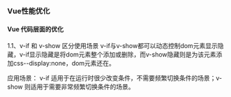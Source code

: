 ### Vue性能优化

#### Vue 代码层面的优化

1.1、v-if 和 v-show 区分使用场景
v-if与v-show都可以动态控制dom元素显示隐藏，v-if显示隐藏是将dom元素整个添加或删除，而v-show隐藏则是为该元素添加css--display:none，dom元素还在。<br>

应用场景： v-if 适用于在运行时很少改变条件，不需要频繁切换条件的场景；v-show 则适用于需要非常频繁切换条件的场景。<br>
